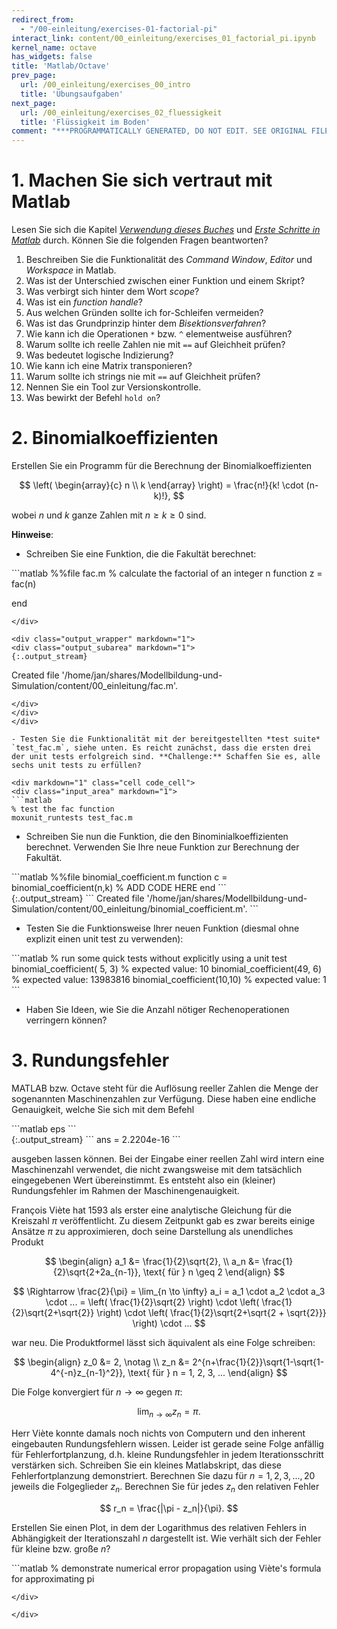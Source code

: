 ```yaml
---
redirect_from:
  - "/00-einleitung/exercises-01-factorial-pi"
interact_link: content/00_einleitung/exercises_01_factorial_pi.ipynb
kernel_name: octave
has_widgets: false
title: 'Matlab/Octave'
prev_page:
  url: /00_einleitung/exercises_00_intro
  title: 'Übungsaufgaben'
next_page:
  url: /00_einleitung/exercises_02_fluessigkeit
  title: 'Flüssigkeit im Boden'
comment: "***PROGRAMMATICALLY GENERATED, DO NOT EDIT. SEE ORIGINAL FILES IN /content***"
---
```


# 1. Machen Sie sich vertraut mit Matlab


Lesen Sie sich die Kapitel [*Verwendung dieses Buches*](/Modellbildung-und-Simulation/00_einleitung/usage) und [*Erste Schritte in Matlab*](/Modellbildung-und-Simulation/00_einleitung/matlab_00_first_steps) durch. Können Sie die folgenden Fragen beantworten?

1. Beschreiben Sie die Funktionalität des *Command Window*, *Editor* und *Workspace* in Matlab.
1. Was ist der Unterschied zwischen einer Funktion und einem Skript?
2. Was verbirgt sich hinter dem Wort *scope*?
3. Was ist ein *function handle*?
4. Aus welchen Gründen sollte ich for-Schleifen vermeiden?
3. Was ist das Grundprinzip hinter dem *Bisektionsverfahren*?
3. Wie kann ich die Operationen `*` bzw. `^` elementweise ausführen?
3. Warum sollte ich reelle Zahlen nie mit `==` auf Gleichheit prüfen?
3. Was bedeutet logische Indizierung?
3. Wie kann ich eine Matrix transponieren?
3. Warum sollte ich strings nie mit `==` auf Gleichheit prüfen?
3. Nennen Sie ein Tool zur Versionskontrolle.
4. Was bewirkt der Befehl `hold on`?

# 2. Binomialkoeffizienten

Erstellen Sie ein Programm für die Berechnung der Binomialkoeffizienten

$$ \left( \begin{array}{c} n \\ k \end{array} \right) = \frac{n!}{k! \cdot (n-k)!}, $$

wobei $n$ und $k$ ganze Zahlen mit $n \geq k \geq 0$ sind.

**Hinweise**: 

 - Schreiben Sie eine Funktion, die die Fakultät berechnet:

<div markdown="1" class="cell code_cell">
<div class="input_area" markdown="1">
```matlab
%%file fac.m
% calculate the factorial of an integer n
function z = fac(n)
    
end
```
</div>

<div class="output_wrapper" markdown="1">
<div class="output_subarea" markdown="1">
{:.output_stream}
```
Created file '/home/jan/shares/Modellbildung-und-Simulation/content/00_einleitung/fac.m'.
```
</div>
</div>
</div>

- Testen Sie die Funktionalität mit der bereitgestellten *test suite* `test_fac.m`, siehe unten. Es reicht zunächst, dass die ersten drei der unit tests erfolgreich sind. **Challenge:** Schaffen Sie es, alle sechs unit tests zu erfüllen?

<div markdown="1" class="cell code_cell">
<div class="input_area" markdown="1">
```matlab
% test the fac function
moxunit_runtests test_fac.m
```
</div>

</div>

 - Schreiben Sie nun die Funktion, die den Binominialkoeffizienten berechnet. Verwenden Sie Ihre neue Funktion zur Berechnung der Fakultät.

<div markdown="1" class="cell code_cell">
<div class="input_area" markdown="1">
```matlab
%%file binomial_coefficient.m
function c = binomial_coefficient(n,k)
    % ADD CODE HERE
end
```
</div>

<div class="output_wrapper" markdown="1">
<div class="output_subarea" markdown="1">
{:.output_stream}
```
Created file '/home/jan/shares/Modellbildung-und-Simulation/content/00_einleitung/binomial_coefficient.m'.
```
</div>
</div>
</div>

 - Testen Sie die Funktionsweise Ihrer neuen Funktion (diesmal ohne explizit einen unit test zu verwenden):

<div markdown="1" class="cell code_cell">
<div class="input_area" markdown="1">
```matlab
% run some quick tests without explicitly using a unit test
binomial_coefficient( 5, 3) % expected value: 10
binomial_coefficient(49, 6) % expected value: 13983816
binomial_coefficient(10,10) % expected value: 1
```
</div>

</div>

- Haben Sie Ideen, wie Sie die Anzahl nötiger Rechenoperationen verringern können?

# 3. Rundungsfehler

MATLAB bzw. Octave steht für die Auflösung reeller Zahlen die Menge der sogenannten Maschinenzahlen zur Verfügung. Diese haben eine endliche Genauigkeit, welche Sie sich mit dem Befehl

<div markdown="1" class="cell code_cell">
<div class="input_area" markdown="1">
```matlab
eps
```
</div>

<div class="output_wrapper" markdown="1">
<div class="output_subarea" markdown="1">
{:.output_stream}
```
ans =    2.2204e-16
```
</div>
</div>
</div>

ausgeben lassen können. Bei der Eingabe einer reellen Zahl wird intern eine Maschinenzahl verwendet, die nicht zwangsweise mit dem tatsächlich eingegebenen Wert übereinstimmt. Es entsteht also ein (kleiner) Rundungsfehler im Rahmen der Maschinengenauigkeit.

François Viète hat 1593 als erster eine analytische Gleichung für die Kreiszahl $\pi$ veröffentlicht. Zu diesem Zeitpunkt gab es zwar bereits einige Ansätze $\pi$ zu approximieren, doch seine Darstellung als unendliches Produkt

$$
\begin{align}
a_1 &= \frac{1}{2}\sqrt{2}, \\
a_n &= \frac{1}{2}\sqrt{2+2a_{n-1}}, \text{ für } n \geq 2 
\end{align}
$$

$$ \Rightarrow \frac{2}{\pi} = \lim_{n \to \infty} a_i = a_1 \cdot a_2 \cdot a_3 \cdot ... = \left( \frac{1}{2}\sqrt{2} \right) \cdot \left( \frac{1}{2}\sqrt{2+\sqrt{2}} \right) \cdot \left( \frac{1}{2}\sqrt{2+\sqrt{2 + \sqrt{2}}} \right) \cdot ... $$

war neu. Die Produktformel lässt sich äquivalent als eine Folge schreiben:

$$ 
\begin{align}
z_0 &= 2, \notag \\
z_n &= 2^{n+\frac{1}{2}}\sqrt{1-\sqrt{1-4^{-n}z_{n-1}^2}}, \text{ für } n = 1, 2, 3, ... 
\end{align}
$$

Die Folge konvergiert für $n \to \infty$ gegen $\pi$:

$$ \lim_{n \to \infty} z_n = \pi. $$

Herr Viète konnte damals noch nichts von Computern und den inherent eingebauten Rundungsfehlern wissen. Leider ist gerade seine Folge anfällig für Fehlerfortplanzung, d.h. kleine Rundungsfehler in jedem Iterationsschritt verstärken sich. Schreiben Sie ein kleines Matlabskript, das diese Fehlerfortplanzung demonstriert. Berechnen Sie dazu für $n=1,2,3,...,20$ jeweils die Folgeglieder $z_n$. Berechnen Sie für jedes $z_n$ den relativen Fehler

$$ r_n = \frac{|\pi - z_n|}{\pi}. $$

Erstellen Sie einen Plot, in dem der Logarithmus des relativen Fehlers in Abhängigkeit der Iterationszahl $n$ dargestellt ist. Wie verhält sich der Fehler für kleine bzw. große $n$?

<div markdown="1" class="cell code_cell">
<div class="input_area" markdown="1">
```matlab
% demonstrate numerical error propagation using Viète's formula for approximating pi


```
</div>

</div>
